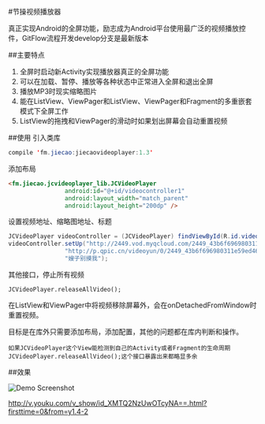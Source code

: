#节操视频播放器

真正实现Android的全屏功能，励志成为Android平台使用最广泛的视频播放控件，GitFlow流程开发develop分支是最新版本

##主要特点
1. 全屏时启动新Activity实现播放器真正的全屏功能
2. 可以在加载、暂停、播放等各种状态中正常进入全屏和退出全屏
3. 播放MP3时现实缩略图片
4. 能在ListView、ViewPager和ListView、ViewPager和Fragment的多重嵌套模式下全屏工作
5. ListView的拖拽和ViewPager的滑动时如果划出屏幕会自动重置视频

##使用
引入类库
```java
compile 'fm.jiecao:jiecaovideoplayer:1.3'
```

添加布局
```html
<fm.jiecao.jcvideoplayer_lib.JCVideoPlayer
                android:id="@+id/videocontroller1"
                android:layout_width="match_parent"
                android:layout_height="200dp" />
```

设置视频地址、缩略图地址、标题
```java
JCVideoPlayer videoController = (JCVideoPlayer) findViewById(R.id.videocontroller);
videoController.setUp("http://2449.vod.myqcloud.com/2449_43b6f696980311e59ed467f22794e792.f20.mp4",
                "http://p.qpic.cn/videoyun/0/2449_43b6f696980311e59ed467f22794e792_1/640",
                "嫂子别摸我");
```

其他接口，停止所有视频
```
JCVideoPlayer.releaseAllVideo();
```

在ListView和ViewPager中将视频移除屏幕外，会在onDetachedFromWindow时重置视频。

目标是在库外只需要添加布局，添加配置，其他的问题都在库内判断和操作。
    
    如果JCVideoPlayer这个View能检测到自己的Activity或者Fragment的生命周期JCVideoPlayer.releaseAllVideo();这个接口暴露出来都略显多余

##效果

![Demo Screenshot][1]

http://v.youku.com/v_show/id_XMTQ2NzUwOTcyNA==.html?firsttime=0&from=y1.4-2


[1]: ./effect.gif
